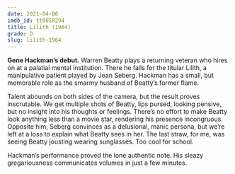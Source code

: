 ```yaml
---
date: 2021-04-06
imdb_id: tt0058294
title: Lilith (1964)
grade: D
slug: lilith-1964
---
```


**Gene Hackman’s debut.** Warren Beatty plays a returning veteran who hires on at a palatial mental institution. There he falls for the titular Lilith, a manipulative patient played by Jean Seberg. Hackman has a small, but memorable role as the smarmy husband of Beatty’s former flame.

<!-- end -->

Talent abounds on both sides of the camera, but the result proves inscrutable. We get multiple shots of Beatty, lips pursed, looking pensive, but no insight into his thoughts or feelings. There’s no effort to make Beatty look anything less than a movie star, rendering his presence incongruous. Opposite him, Seberg convinces as a delusional, manic persona, but we’re left at a loss to explain what Beatty sees in her. The last straw, for me, was seeing Beatty jousting wearing sunglasses. Too cool for school.

Hackman’s performance proved the lone authentic note. His sleazy gregariousness communicates volumes in just a few minutes.